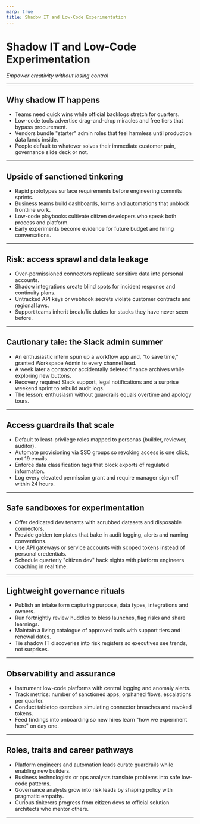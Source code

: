 ```yaml
---
marp: true
title: Shadow IT and Low-Code Experimentation
---
```


# Shadow IT and Low-Code Experimentation
*Empower creativity without losing control*

---

## Why shadow IT happens
- Teams need quick wins while official backlogs stretch for quarters.
- Low-code tools advertise drag-and-drop miracles and free tiers that bypass procurement.
- Vendors bundle "starter" admin roles that feel harmless until production data lands inside.
- People default to whatever solves their immediate customer pain, governance slide deck or not.

---

## Upside of sanctioned tinkering
- Rapid prototypes surface requirements before engineering commits sprints.
- Business teams build dashboards, forms and automations that unblock frontline work.
- Low-code playbooks cultivate citizen developers who speak both process and platform.
- Early experiments become evidence for future budget and hiring conversations.

---

## Risk: access sprawl and data leakage
- Over-permissioned connectors replicate sensitive data into personal accounts.
- Shadow integrations create blind spots for incident response and continuity plans.
- Untracked API keys or webhook secrets violate customer contracts and regional laws.
- Support teams inherit break/fix duties for stacks they have never seen before.

---

## Cautionary tale: the Slack admin summer
- An enthusiastic intern spun up a workflow app and, "to save time," granted Workspace Admin to every channel lead.
- A week later a contractor accidentally deleted finance archives while exploring new buttons.
- Recovery required Slack support, legal notifications and a surprise weekend sprint to rebuild audit logs.
- The lesson: enthusiasm without guardrails equals overtime and apology tours.

---

## Access guardrails that scale
- Default to least-privilege roles mapped to personas (builder, reviewer, auditor).
- Automate provisioning via SSO groups so revoking access is one click, not 19 emails.
- Enforce data classification tags that block exports of regulated information.
- Log every elevated permission grant and require manager sign-off within 24 hours.

---

## Safe sandboxes for experimentation
- Offer dedicated dev tenants with scrubbed datasets and disposable connectors.
- Provide golden templates that bake in audit logging, alerts and naming conventions.
- Use API gateways or service accounts with scoped tokens instead of personal credentials.
- Schedule quarterly "citizen dev" hack nights with platform engineers coaching in real time.

---

## Lightweight governance rituals
- Publish an intake form capturing purpose, data types, integrations and owners.
- Run fortnightly review huddles to bless launches, flag risks and share learnings.
- Maintain a living catalogue of approved tools with support tiers and renewal dates.
- Tie shadow IT discoveries into risk registers so executives see trends, not surprises.

---

## Observability and assurance
- Instrument low-code platforms with central logging and anomaly alerts.
- Track metrics: number of sanctioned apps, orphaned flows, escalations per quarter.
- Conduct tabletop exercises simulating connector breaches and revoked tokens.
- Feed findings into onboarding so new hires learn "how we experiment here" on day one.

---

## Roles, traits and career pathways
- Platform engineers and automation leads curate guardrails while enabling new builders.
- Business technologists or ops analysts translate problems into safe low-code patterns.
- Governance analysts grow into risk leads by shaping policy with pragmatic empathy.
- Curious tinkerers progress from citizen devs to official solution architects who mentor others.

---
